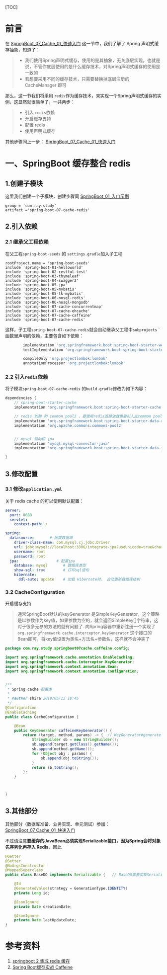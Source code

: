 [TOC]



# 前言



在  [SpringBoot_07_Cache_01_快速入门](./SpringBoot_07_Cache_01_快速入门.md)  这一节中，我们了解了 Spring 声明式缓存抽象，知道了：

> - 我们使用Spring声明式缓存，使用的是其抽象，无关底层实现。也就是说，不管你底层使用的是什么缓存技术，对Spring声明式缓存的使用是一致的
> - 若想要采用不同的缓存技术，只需要替换掉底层注册的 CacheManager 即可



那么，这一节我们将采用 `redis`作为缓存技术，来实现一个Spring声明式缓存的实例，这显然就很简单了，一共两步：

> - 引入 `redis`依赖
> - 开启缓存支持
> - 配置 redis
> - 使用声明式缓存

其他步骤同上一步： [SpringBoot_07_Cache_01_快速入门](./SpringBoot_07_Cache_01_快速入门.md) 



# 一、SpringBoot 缓存整合 redis

## 1.创建子模块

这里我们创建一个子模块，创建步骤同 [SpringBoot_01_入门示例](./SpringBoot_01_入门示例.md)

```properties
group = 'com.ray.study'
artifact ='spring-boot-07-cache-redis'
```



## 2.引入依赖

### 2.1 继承父工程依赖

在父工程`spring-boot-seeds` 的 `settings.gradle`加入子工程

```properties
rootProject.name = 'spring-boot-seeds'
include 'spring-boot-01-helloworld'
include 'spring-boot-02-restful-test'
include 'spring-boot-03-thymeleaf'
include 'spring-boot-04-swagger2'
include 'spring-boot-05-jpa'
include 'spring-boot-05-mybatis'
include 'spring-boot-05-tk-mybatis'
include 'spring-boot-06-nosql-redis'
include 'spring-boot-06-nosql-mongodb'
include 'spring-boot-07-cache-concurrentmap'
include 'spring-boot-07-cache-ehcache'
include 'spring-boot-07-cache-caffeine'
include 'spring-boot-07-cache-redis'
```



这样，子工程`spring-boot-07-cache-redis`就会自动继承父工程中`subprojects` `函数里声明的依赖，主要包含如下依赖：

```groovy
		implementation 'org.springframework.boot:spring-boot-starter-web'
        testImplementation 'org.springframework.boot:spring-boot-starter-test'

        compileOnly 'org.projectlombok:lombok'
        annotationProcessor 'org.projectlombok:lombok'
```



### 2.2 引入`redis`依赖

将子模块`spring-boot-07-cache-redis` 的`build.gradle`修改为如下内容：

```groovy
dependencies {
    // spring-boot-starter-cache
    implementation 'org.springframework.boot:spring-boot-starter-cache'

    // redis 依赖 和 common pool2 ，要使用redis连接池就需要引入此common pool2
    implementation 'org.springframework.boot:spring-boot-starter-data-redis'
    implementation 'org.apache.commons:commons-pool2'


    // mysql 驱动和 jpa
    implementation 'mysql:mysql-connector-java'
    implementation 'org.springframework.boot:spring-boot-starter-data-jpa'

}
```



## 3.修改配置

### 3.1 修改`application.yml`

关于 redis cache 的可以使用默认配置：

```yml
server:
  port: 8088
  servlet:
    context-path: /

spring:
  datasource:       # 配置数据源
    driver-class-name: com.mysql.cj.jdbc.Driver
    url: jdbc:mysql://localhost:3306/integrate-jpa?useUnicode=true&characterEncoding=utf8&serverTimezone=GMT%2B8
    username: root
    password: root
  jpa:                 # 配置jpa
    database: mysql       # 数据库类型
    show-sql: true        # 打印sql语句
    hibernate:
      ddl-auto: update    # 加载 Hibernate时， 自动更新数据库结构

```





### 3.2 CacheConfiguration

开启缓存支持

> 通常SpringBoot默认的keyGenerator 是SimpleKeyGenerator，这个策略是以参数作为key值，如果参数为空的，就会返回SimpleKey[]字符串，这对于很多无参的方法的就有问题了.
> 向Spring容器中重新注册一个实现了 `org.springframework.cache.interceptor.keyGenerator` 这个接口的Bean即可，将key值设置为类名+方法名+参数名，这样就不会冲突了



```java
package com.ray.study.springboot07cache.caffeine.config;

import org.springframework.cache.annotation.EnableCaching;
import org.springframework.cache.interceptor.KeyGenerator;
import org.springframework.context.annotation.Bean;
import org.springframework.context.annotation.Configuration;


/**
 * Spring cache 配置类
 *
 * @author shira 2019/05/13 18:45
 */
@Configuration
@EnableCaching
public class CacheConfiguration {

	@Bean
	public KeyGenerator caffeineKeyGenerator() {
		return (target, method, params) -> {  // KeyGenerator#generate
			StringBuilder sb = new StringBuilder();
			sb.append(target.getClass().getName());
			sb.append(method.getName());
			for (Object obj : params) {
				sb.append(obj.toString());
			}
			return sb.toString();
		};
	}



}
```



## 3.其他部分

其他部分（数据库准备、业务实现、单元测试）参加： [SpringBoot_07_Cache_01_快速入门](./SpringBoot_07_Cache_01_快速入门.md) 

不过请注意**要缓存的JavaBean必须实现Serializable接口，因为Spring会将对象先序列化再存入 Redis**，因此

```java
@Getter
@Setter
@NoArgsConstructor
@MappedSuperclass 
public class BaseDO implements Serializable {   // BaseDO需要实现Serializable接口，否则会抛无法序列化的异常

	@Id
	@GeneratedValue(strategy = GenerationType.IDENTITY)
	private Long id;

	@JsonIgnore
	private Date creationDate;

	@JsonIgnore
	private Date lastUpdateDate;
}


```









# 参考资料

1. [springboot 2 集成 redis 缓存](https://juejin.im/entry/5b433c3de51d45191716e01c)
2. [Spring Boot缓存实战 Caffeine](https://www.jianshu.com/p/c72fb0c787fc)

